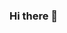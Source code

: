 ### Hi there 👋

<!--
**lazzmoyano/lazzmoyano** is a ✨ _special_ ✨ repository because its `README.md` (this file) appears on your GitHub profile.

Here are some ideas to get you started:

- 🌱 Estoy estudiando en el Centro Educativo Santo Domingo
- 📫 Contacto: lazaromoyanomarcon@gmail.com
- 😄 Mis pronombres son: He/his
- ⚡ Algo sobre mi es que me encanta la musica y la pintura
